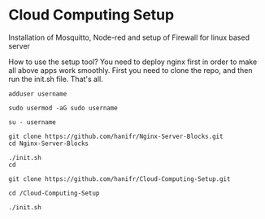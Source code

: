 # Cloud Computing Setup
 Installation of Mosquitto, Node-red and setup of Firewall for linux based server
 
 How to use the setup tool?
 You need to deploy nginx first in order to make all above apps work smoothly.
 First you need to clone the repo, and then run the init.sh file. That's all.

```
adduser username

sudo usermod -aG sudo username

su - username

git clone https://github.com/hanifr/Nginx-Server-Blocks.git
cd Nginx-Server-Blocks

./init.sh
cd 

git clone https://github.com/hanifr/Cloud-Computing-Setup.git

cd /Cloud-Computing-Setup

./init.sh
```
 
